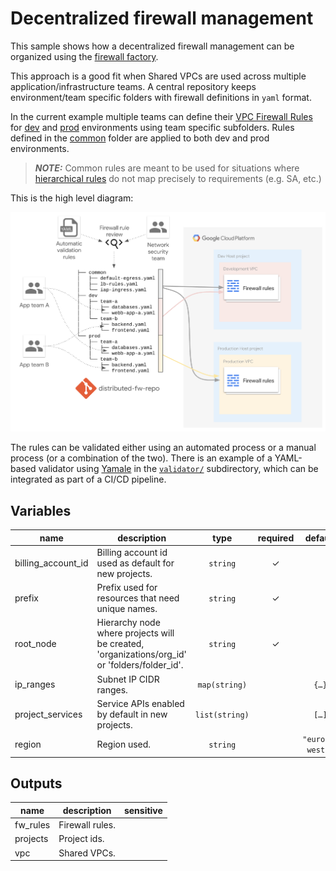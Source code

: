 # Decentralized firewall management

This sample shows how a decentralized firewall management can be organized using the [firewall factory](../../factories/net-vpc-firewall-yaml/README.md).

This approach is a good fit when Shared VPCs are used across multiple application/infrastructure teams. A central repository keeps environment/team 
specific folders with firewall definitions in `yaml` format. 

In the current example multiple teams can define their [VPC Firewall Rules](https://cloud.google.com/vpc/docs/firewalls) 
for [dev](./firewall/dev) and [prod](./firewall/prod) environments using team specific subfolders. Rules defined in the 
[common](./firewall/common) folder are applied to both dev and prod environments.

> **_NOTE:_**  Common rules are meant to be used for situations where [hierarchical rules](https://cloud.google.com/vpc/docs/firewall-policies) 
do not map precisely to requirements (e.g. SA, etc.) 

This is the high level diagram:

![High-level diagram](diagram.png "High-level diagram")

The rules can be validated either using an automated process or a manual process (or a combination of 
the two). There is an example of a YAML-based validator using [Yamale](https://github.com/23andMe/Yamale) 
in  the [`validator/`](validator/) subdirectory, which can be integrated as part of a CI/CD pipeline.


<!-- BEGIN TFDOC -->

## Variables

| name               | description                                                                                   |               type                | required |                                                                                     default                                                                                      |
| ------------------ | --------------------------------------------------------------------------------------------- | :-------------------------------: | :------: | :------------------------------------------------------------------------------------------------------------------------------------------------------------------------------: |
| billing_account_id | Billing account id used as default for new projects.                                          |        <code>string</code>        |    ✓     |                                                                                                                                                                                  |
| prefix             | Prefix used for resources that need unique names.                                             |        <code>string</code>        |    ✓     |                                                                                                                                                                                  |
| root_node          | Hierarchy node where projects will be created, 'organizations/org_id' or 'folders/folder_id'. |        <code>string</code>        |    ✓     |                                                                                                                                                                                  |
| ip_ranges          | Subnet IP CIDR ranges.                                                                        | <code>map&#40;string&#41;</code>  |          |                <code title="&#123;&#10;  prod &#61; &#34;10.0.16.0&#47;24&#34;&#10;  dev  &#61; &#34;10.0.32.0&#47;24&#34;&#10;&#125;">&#123;&#8230;&#125;</code>                |
| project_services   | Service APIs enabled by default in new projects.                                              | <code>list&#40;string&#41;</code> |          | <code title="&#91;&#10;  &#34;container.googleapis.com&#34;,&#10;  &#34;dns.googleapis.com&#34;,&#10;  &#34;stackdriver.googleapis.com&#34;,&#10;&#93;">&#91;&#8230;&#93;</code> |
| region             | Region used.                                                                                  |        <code>string</code>        |          |                                                                       <code>&#34;europe-west1&#34;</code>                                                                        |

## Outputs

| name     | description     | sensitive |
| -------- | --------------- | :-------: |
| fw_rules | Firewall rules. |           |
| projects | Project ids.    |           |
| vpc      | Shared VPCs.    |           |

<!-- END TFDOC -->

